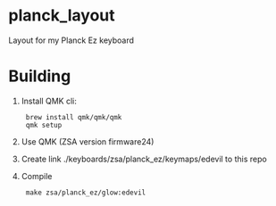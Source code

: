 # planck_layout

Layout for my Planck Ez keyboard

# Building

1. Install QMK cli:

        brew install qmk/qmk/qmk
        qmk setup

1. Use QMK (ZSA version firmware24)
1. Create link ./keyboards/zsa/planck_ez/keymaps/edevil to this repo

1. Compile

        make zsa/planck_ez/glow:edevil
